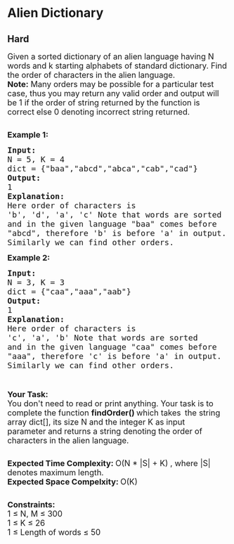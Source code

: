 # Alien Dictionary
## Hard
<div class="problems_problem_content__Xm_eO" style="user-select: text;"><p style="user-select: text;"><span style="font-size: 18px; user-select: text;">Given a sorted dictionary of an alien language having N words and&nbsp;k starting alphabets of standard dictionary. Find the order of characters in the alien language.<br style="user-select: text;">
<strong style="user-select: text;">Note:</strong>&nbsp;Many orders may be&nbsp;possible for a particular test case, thus&nbsp;you may return any valid order and&nbsp;output will be 1 if the order of string returned by the function is correct else 0 denoting incorrect string returned.</span><br style="user-select: text;">
&nbsp;</p>

<p style="user-select: text;"><span style="font-size: 18px; user-select: text;"><strong style="user-select: text;">Example 1:</strong></span></p>

<pre style="user-select: text;"><span style="font-size: 18px; user-select: text;"><strong style="user-select: text;">Input: 
</strong>N = 5, K = 4
dict = {"baa","abcd","abca","cab","cad"</span><span style="font-size: 18px; user-select: text;">}
<strong style="user-select: text;">Output:
</strong>1
<strong style="user-select: text;">Explanation:
</strong>Here order of characters is 
'b', 'd', 'a', 'c' Note that words are sorted 
and in the given language "baa" comes before 
"abcd", therefore 'b' is before 'a' in output.
Similarly we can find other orders.</span></pre>

<p style="user-select: text;"><span style="font-size: 18px; user-select: text;"><strong style="user-select: text;">Example 2:</strong></span></p>

<pre style="user-select: text;"><span style="font-size: 18px; user-select: text;"><strong style="user-select: text;">Input: 
</strong>N = 3, K = 3
dict = {"caa","aaa","aab"}
<strong style="user-select: text;">Output:
</strong>1
<strong style="user-select: text;">Explanation:
</strong>Here order of characters is
'c', 'a', 'b' Note that words are sorted
and in the given language "caa" comes before
"aaa", therefore 'c' is before 'a' in output.
Similarly we can find other orders.
</span></pre>

<p style="user-select: text;">&nbsp;</p>

<p style="user-select: text;"><span style="font-size: 18px; user-select: text;"><strong style="user-select: text;">Your Task:</strong><br style="user-select: text;">
You don't need to read or print anything. Your task is to complete the function&nbsp;<strong style="user-select: text;">findOrder()&nbsp;</strong>which takes </span>&nbsp;<span style="font-size: 18px; user-select: text;">the string array dict[], its size N&nbsp;and the integer K as input parameter&nbsp;and returns a string denoting the order of characters in the alien language.</span></p>

<p style="user-select: text;"><br style="user-select: text;">
<span style="font-size: 18px; user-select: text;"><strong style="user-select: text;">Expected Time Complexity:&nbsp;</strong>O(N * |S| + K) , where |S| denotes maximum length.<br style="user-select: text;">
<strong style="user-select: text;">Expected Space Compelxity:&nbsp;</strong>O(K)</span></p>

<p style="user-select: text;"><br style="user-select: text;">
<span style="font-size: 18px; user-select: text;"><strong style="user-select: text;">Constraints:</strong><br style="user-select: text;">
1 ≤ N, M ≤ 300<br style="user-select: text;">
1 ≤ K&nbsp;≤ 26<br style="user-select: text;">
1 ≤ Length of words&nbsp;≤ 50</span></p>
</div>